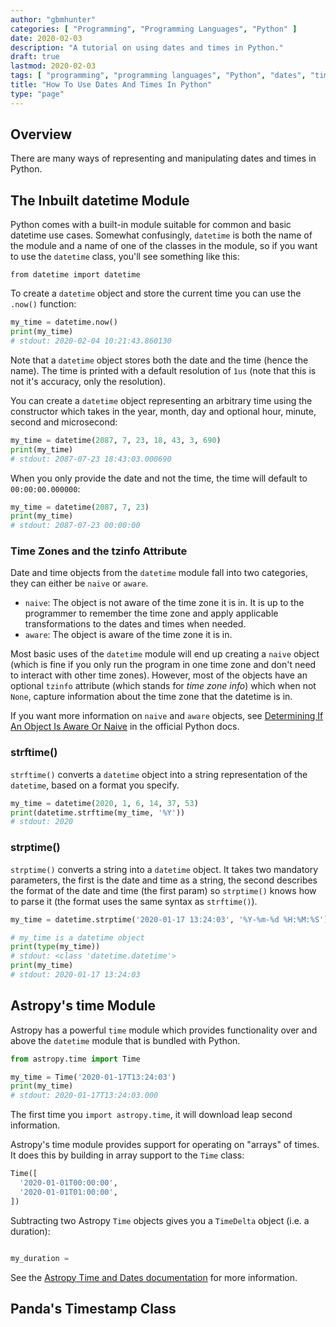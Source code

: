 ```yaml
---
author: "gbmhunter"
categories: [ "Programming", "Programming Languages", "Python" ]
date: 2020-02-03
description: "A tutorial on using dates and times in Python."
draft: true
lastmod: 2020-02-03
tags: [ "programming", "programming languages", "Python", "dates", "times", "tutorial", "datetime", "time zones", "UTC", "strftime", "strptime", "modules", "tzinfo" ]
title: "How To Use Dates And Times In Python"
type: "page"
---
```


## Overview

There are many ways of representing and manipulating dates and times in Python.

## The Inbuilt datetime Module

Python comes with a built-in module suitable for common and basic datetime use cases. Somewhat confusingly, `datetime` is both the name of the module and a name of one of the classes in the module, so if you want to use the `datetime` class, you'll see something like this:

`from datetime import datetime`

To create a `datetime` object and store the current time you can use the `.now()` function:

```python
my_time = datetime.now()
print(my_time)
# stdout: 2020-02-04 10:21:43.860130
```

Note that a `datetime` object stores both the date and the time (hence the name). The time is printed with a default resolution of `1us` (note that this is not it's accuracy, only the resolution).

You can create a `datetime` object representing an arbitrary time using the constructor which takes in the year, month, day and optional hour, minute, second and microsecond:

```python
my_time = datetime(2087, 7, 23, 18, 43, 3, 690)
print(my_time)
# stdout: 2087-07-23 18:43:03.000690
```

When you only provide the date and not the time, the time will default to `00:00:00.000000`:

```python
my_time = datetime(2087, 7, 23)
print(my_time)
# stdout: 2087-07-23 00:00:00
```

### Time Zones and the tzinfo Attribute

Date and time objects from the `datetime` module fall into two categories, they can either be `naive` or `aware`.

* `naive`: The object is not aware of the time zone it is in. It is up to the programmer to remember the time zone and apply applicable transformations to the dates and times when needed.
* `aware`: The object is aware of the time zone it is in.

Most basic uses of the `datetime` module will end up creating a `naive` object (which is fine if you only run the program in one time zone and don't need to interact with other time zones). However, most of the objects have an optional `tzinfo` attribute (which stands for _time zone info_) which when not `None`, capture information about the time zone that the datetime is in.

If you want more information on `naive` and `aware` objects, see [Determining If An Object Is Aware Or Naive](https://docs.python.org/3/library/datetime.html#determining-if-an-object-is-aware-or-naive) in the official Python docs.

### strftime()

`strftime()` converts a `datetime` object into a string representation of the `datetime`, based on a format you specify.

```python
my_time = datetime(2020, 1, 6, 14, 37, 53)
print(datetime.strftime(my_time, '%Y'))
# stdout: 2020
```

### strptime()

`strptime()` converts a string into a `datetime` object. It takes two mandatory parameters, the first is the date and time as a string, the second describes the format of the date and time (the first param) so `strptime()` knows how to parse it (the format uses the same syntax as `strftime()`).

```python
my_time = datetime.strptime('2020-01-17 13:24:03', '%Y-%m-%d %H:%M:%S')

# my_time is a datetime object
print(type(my_time))
# stdout: <class 'datetime.datetime'>
print(my_time)
# stdout: 2020-01-17 13:24:03
```

## Astropy's time Module

Astropy has a powerful `time` module which provides functionality over and above the `datetime` module that is bundled with Python.

```python
from astropy.time import Time

my_time = Time('2020-01-17T13:24:03')
print(my_time)
# stdout: 2020-01-17T13:24:03.000
```

The first time you `import astropy.time`, it will download leap second information.

Astropy's time module provides support for operating on "arrays" of times. It does this by building in array support to the `Time` class:

```python
Time([
  '2020-01-01T00:00:00',
  '2020-01-01T01:00:00',
])
```

Subtracting two Astropy `Time` objects gives you a `TimeDelta` object (i.e. a duration):

```python

my_duration = 
```

See the [Astropy Time and Dates documentation](https://docs.astropy.org/en/stable/time/) for more information.

## Panda's Timestamp Class
